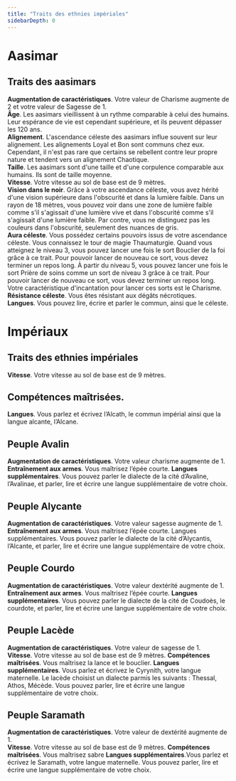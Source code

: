 ```yaml
---
title: "Traits des ethnies impériales"
sidebarDepth: 0
---
```

# Aasimar
## Traits des aasimars

**Augmentation de caractéristiques**. Votre valeur de Charisme augmente de 2 et votre valeur de Sagesse de 1.  
**Âge**. Les aasimars vieillissent à un rythme comparable à celui des humains. Leur espérance de vie est cependant supérieure, et ils peuvent dépasser les 120 ans.  
**Alignement**. L'ascendance céleste des aasimars influe souvent sur leur alignement. Les alignements Loyal et Bon sont communs chez eux. Cependant, il n'est pas rare que certains se rebellent contre leur propre nature et tendent vers un alignement Chaotique.  
**Taille**. Les aasimars sont d'une taille et d'une corpulence comparable aux humains. Ils sont de taille moyenne.  
**Vitesse**. Votre vitesse au sol de base est de 9 mètres.  
**Vision dans le noir**. Grâce à votre ascendance céleste, vous avez hérité d'une vision supérieure dans l'obscurité et dans la lumière faible. Dans un rayon de 18 mètres, vous pouvez voir dans une zone de lumière faible comme s'il s'agissait d'une lumière vive et dans l'obscurité comme s'il s'agissait d'une lumière faible. Par contre, vous ne distinguez pas les couleurs dans l'obscurité, seulement des nuances de gris.  
**Aura céleste**. Vous possédez certains pouvoirs issus de votre ascendance céleste. Vous connaissez le tour de magie Thaumaturgie. Quand vous atteignez le niveau 3, vous pouvez lancer une fois le sort Bouclier de la foi grâce à ce trait. Pour pouvoir lancer de nouveau ce sort, vous devez terminer un repos long. À partir du niveau 5, vous pouvez lancer une fois le sort Prière de soins comme un sort de niveau 3 grâce à ce trait. Pour pouvoir lancer de nouveau ce sort, vous devez terminer un repos long. Votre caractéristique d'incantation pour lancer ces sorts est le Charisme.  
**Résistance céleste**. Vous êtes résistant aux dégâts nécrotiques.  
**Langues**. Vous pouvez lire, écrire et parler le commun, ainsi que le céleste.

# Impériaux
## Traits des ethnies impériales

**Vitesse**. Votre vitesse au sol de base est de 9 mètres.
## Compétences maîtrisées.
**Langues**. Vous parlez et écrivez l’Alcath, le commun impérial ainsi que la langue alcante, l’Alcane.

## Peuple Avalin
**Augmentation de caractéristiques**. Votre valeur charisme augmente de 1.
**Entraînement aux armes**. Vous maîtrisez l’épée courte.
**Langues supplémentaires**. Vous pouvez parler le dialecte de la cité d’Avaline, l’Avalinae, et parler, lire et écrire une langue supplémentaire de votre choix.

## Peuple Alycante
**Augmentation de caractéristiques**. Votre valeur sagesse augmente de 1.
**Entraînement aux armes**. Vous maîtrisez l’épée courte.
Langues supplémentaires. Vous pouvez parler le dialecte de la cité d’Alycantis, l’Alcante, et parler, lire et écrire une langue supplémentaire de votre choix.

## Peuple Courdo
**Augmentation de caractéristiques**. Votre valeur dextérité augmente de 1.
**Entraînement aux armes**. Vous maîtrisez l’épée courte.
**Langues supplémentaires**. Vous pouvez parler le dialecte de la cité de Coudoès, le courdote, et parler, lire et écrire une langue supplémentaire de votre choix.

## Peuple Lacède
**Augmentation de caractéristiques**. Votre valeur de sagesse de 1.	 
**Vitesse**. Votre vitesse au sol de base est de 9 mètres.
**Compétences maîtrisées**. Vous maîtrisez la lance et le bouclier.
**Langues supplémentaires**. Vous parlez et écrivez le Cyrynith, votre langue maternelle. Le lacède choisist un dialecte parmis les suivants : Thessal, Athos, Mécède. Vous pouvez parler, lire et écrire une langue supplémentaire de votre choix.

## Peuple Saramath
**Augmentation de caractéristiques**. Votre valeur de dextérité  augmente de 1.	 
**Vitesse**. Votre vitesse au sol de base est de 9 mètres.
**Compétences maîtrisées**. Vous maîtrisez sabre
**Langues supplémentaires**.Vous parlez et écrivez le Saramath, votre langue maternelle. Vous pouvez parler, lire et écrire une langue supplémentaire de votre choix.
